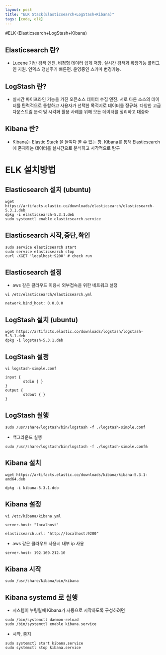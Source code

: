 ```yaml
---
layout: post
title: "ELK Stack(Elasticsearch+LogStash+Kibana)"
tags: [code, elk]
---
```


#ELK (Elasticsearch+LogStash+Kibana)

## Elasticsearch 란?
* Lucene 기반 검색 엔진. 비정형 데이터 쉽게 저장. 실시간 검색과 확장가능 플러그인 지원. 인덱스 갱신주기 빠른편. 운영중인 스키마 변경가능.

## LogStash 란?
* 실시간 파이프라인 기능을 가진 오픈소스 데이터 수집 엔진. 서로 다른 소스의 데이터를 탄력적으로 통합하고 사용자가 선택한 목적지로 데이터를 정규화. 다양한 고급 다운스트림 분석 및 시각화 활용 사례를 위해 모든 데이터를 정리하고 대중화

## Kibana 란?
* Kibana는 Elastic Stack 을 들여다 볼 수 있는 창. Kibana를 통해 Elasticsearch에 존재하는 데이터를 실시간으로 분석하고 시각적으로 탐구


# ELK 설치방법

## Elasticsearch 설치 (ubuntu)


```
wget https://artifacts.elastic.co/downloads/elasticsearch/elasticsearch-5.3.1.deb
dpkg -i elasticsearch-5.3.1.deb
sudo systemctl enable elasticsearch.service
```

## Elasticsearch 시작,중단,확인

```
sudo service elasticsearch start
sudo service elasticsearch stop
curl -XGET 'localhost:9200' # check run
```

## Elasticsearch 설정

* aws 같은 클라우드 이용시 외부접속을 위한 네트워크 설정

```
vi /etc/elasticsearch/elasticsearch.yml

network.bind_host: 0.0.0.0
```

## LogStash 설치 (ubuntu)

```
wget https://artifacts.elastic.co/downloads/logstash/logstash-5.3.1.deb
dpkg -i logstash-5.3.1.deb
```

## LogStash 설정

```
vi logstash-simple.conf
```

```
input {
        stdin { }
}
output {
        stdout { }
}
```

## LogStash 실행

```
sudo /usr/share/logstash/bin/logstash -f ./logstash-simple.conf
```

* 백그라운드 실행

```
sudo /usr/share/logstash/bin/logstash -f ./logstash-simple.conf&
```

## Kibana 설치

```
wget https://artifacts.elastic.co/downloads/kibana/kibana-5.3.1-amd64.deb

dpkg -i kibana-5.3.1.deb
```

## Kibana 설정

```
vi /etc/kibana/kibana.yml
```

```
server.host: "localhost"

elasticsearch.url: "http://localhost:9200"
```
* aws 같은 클라우드 사용시 내부 ip 사용

```
server.host: 192.169.212.10
```

## Kibana 시작

```
sudo /usr/share/kibana/bin/kibana
```

## Kibana systemd 로 실행

* 시스템이 부팅될때 Kibana가 자동으로 시작하도록 구성하려면

```
sudo /bin/systemctl daemon-reload
sudo /bin/systemctl enable kibana.service
```

* 시작, 중지

```
sudo systemctl start kibana.service
sudo systemctl stop kibana.service
```
